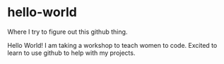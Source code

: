 # hello-world
Where I try to figure out this github thing. 

Hello World! I am taking a workshop to teach women to code.
Excited to learn to use github to help with my projects. 
